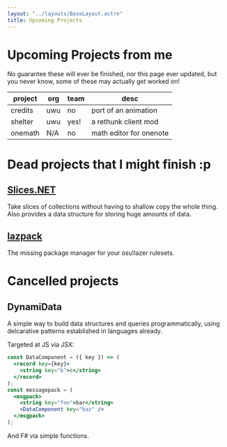 ```yaml
---
layout: "../layouts/BaseLayout.astro"
title: Upcoming Projects
---
```


# Upcoming Projects from me

No guarantee these will ever be finished, nor this page ever updated, but you never know,
some of these may actually get worked on!

| project | org | team | desc                    |
|---------|-----|------|-------------------------|
| credits | uwu | no   | port of an animation    |
| shelter | uwu | yes! | a rethunk client mod    |
| onemath | N/A | no   | math editor for onenote |

# Dead projects that I might finish :p

## [Slices.NET](https://github.com/yellowsink/Slices.NET)

Take slices of collections without having to shallow copy the whole thing.
Also provides a data structure for storing huge amounts of data.

## [lazpack](https://github.com/yellowsink/lazpack)

The missing package manager for your osu!lazer rulesets.

# Cancelled projects

## DynamiData

A simple way to build data structures and queries programmatically,
using delcarative patterns established in languages already.

Targeted at JS via JSX:

```jsx
const DataComponent = ({ key }) => (
  <record key={key}>
    <string key="b">c</string>
  </record>
);
const messagepack = (
  <msgpack>
    <string key="foo">bar</string>
    <DataComponent key="baz" />
  </msgpack>
);
```

And F# via simple functions.
